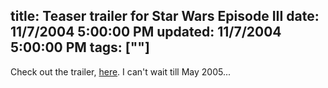 title: Teaser trailer for Star Wars Episode III
date: 11/7/2004 5:00:00 PM
updated: 11/7/2004 5:00:00 PM
tags: [""]
---
Check out the trailer, [here](http://www.dtheatre.com/read.php?sid=2791). I can't wait till May 2005...
